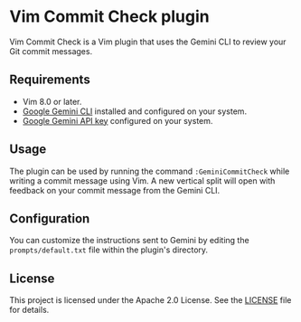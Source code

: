 # Vim Commit Check plugin

Vim Commit Check is a Vim plugin that uses the Gemini CLI to review your Git
commit messages.

## Requirements

*   Vim 8.0 or later.
*   [Google Gemini CLI](https://cloud.google.com/gemini/docs/codeassist/gemini-cli) installed and configured on your system.
*   [Google Gemini API key](https://ai.google.dev/gemini-api/docs/api-key) configured on your system.

## Usage

The plugin can be used by running the command `:GeminiCommitCheck` while writing
a commit message using Vim. A new vertical split will open with feedback on your
commit message from the Gemini CLI. 

## Configuration

You can customize the instructions sent to Gemini by editing the
`prompts/default.txt` file within the plugin's directory.

## License

This project is licensed under the Apache 2.0 License. See the
[LICENSE](LICENSE) file for details.
